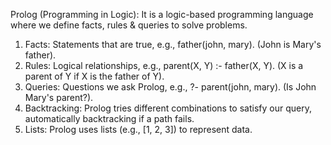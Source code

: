Prolog (Programming in Logic): It is a logic-based programming language where we define facts, rules & queries to solve problems.
1. Facts: Statements that are true, e.g., father(john, mary). (John is Mary's father).
2. Rules: Logical relationships, e.g., parent(X, Y) :- father(X, Y). (X is a parent of Y if X is the father of Y).
3. Queries: Questions we ask Prolog, e.g., ?- parent(john, mary). (Is John Mary's parent?).
4. Backtracking: Prolog tries different combinations to satisfy our query, automatically backtracking if a path fails.
5. Lists: Prolog uses lists (e.g., [1, 2, 3]) to represent data.

